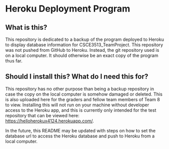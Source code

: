 # Heroku Deployment Program

## What is this?
This repository is dedicated to a backup of the program deployed to Heroku to display database information for CSCE3513_TeamProject.
This repository was not pushed from GitHub to Heroku. Instead, the git repository used is on a local computer. It should otherwise be an exact copy of the program thus far.

## Should I install this? What do I need this for?
This repository has no other purpose than being a backup repository in case the copy on the local computer is somehow damaged or deleted. This is also uploaded here for the graders and fellow team members of Team 8 to view. Installing this will not run on your machine without developer access to the Heroku app, and this is currently only intended for the test repository that can be viewed here: https://helloherokux4124.herokuapp.com/. 

In the future, this README may be updated with steps on how to set the database url to access the Heroku database and push to Heroku from a local computer.
